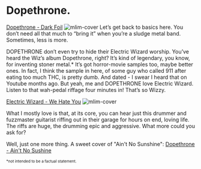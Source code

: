 # Dopethrone.

[Dopethrone - Dark Foil](/static/mp3/01-dark-foil.mp3)
![mlim-cover](/content/images/dopethrone-dark-foil.jpg "Dopethrone - [2011] Dark Foil")
Let’s get back to basics here. You don’t need all that much to “bring it” when you’re a sludge metal band. Sometimes, less is more.

DOPETHRONE don’t even try to hide their Electric Wizard worship. You’ve heard the Wiz’s album Dopethrone, right? It’s kind of legendary, you know, for inventing stoner metal.* It’s got horror-movie samples too, maybe better ones. In fact, I think the sample in here, of some guy who called 911 after eating too much THC, is pretty dumb. And dated - I swear I heard that on Youtube months ago. But yeah, me and DOPETHRONE love Electric Wizard. Listen to that wah-pedal riffage four minutes in! That’s so Wizzy.

[Electric Wizard - We Hate You](/static/mp3/07-we-hate-you.mp3)
![mlim-cover](/content/images/electric-wizard-dopethrone.jpg "Electric Wizard: [2000] Dopethrone")

What I mostly love is that, at its core, you can hear just this drummer and fuzzmaster guitarist riffing out in their garage for hours on end, loving life. The riffs are huge, the drumming epic and aggressive. What more could you ask for?

Well, just one more thing. A sweet cover of "Ain't No Sunshine":
[Dopethrone - Ain't No Sushine](/static/mp3/04-aint-no-sushine.mp3) 

<span style="font-size:10px;">\*not intended to be a factual statement.</span>

